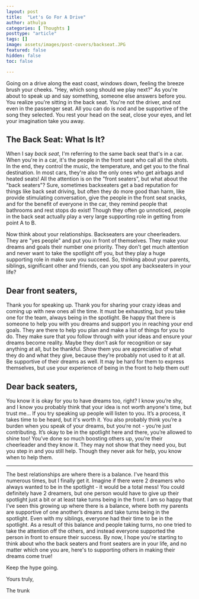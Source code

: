```yaml
---
layout: post
title:  "Let's Go For A Drive"
author: athulya
categories: [ Thoughts ]
posttype: "article"
tags: []
image: assets/images/post-covers/backseat.JPG
featured: false
hidden: false
toc: false

---
```


Going on a drive along the east coast, windows down, feeling the  breeze brush your cheeks. "Hey, which song should we play next?" As you're about to speak up and say something, someone else answers before you. You realize you're sitting in the back seat. You're not the driver, and not even in the passenger seat. All you can do is nod and be supportive of the song they selected. You rest your head on the seat, close your eyes, and let your imagination take you away.

## The Back Seat: What Is It?

When I say *back seat*, I'm referring to the same back seat that's in a car. When you're in a car, it's the people in the front seat who call all the shots. In the end, they control the music, the temperature, and get you to the final destination. In most cars, they're also the only ones who get airbags and heated seats! All the attention is on the "front seaters", but what about the "back seaters"? Sure, sometimes backseaters get a bad reputation for things like back seat driving, but often they do more good than harm, like provide stimulating conversation, give the people in the front seat snacks, and for the benefit of everyone in the car, they remind people that bathrooms and rest stops do exist! Though they often go unnoticed, people in the back seat actually play a very large supporting role in getting from point A to B.

Now think about your relationships. Backseaters are your cheerleaders. They are "yes people" and put you in front of themselves. They make your dreams and goals their number one priority. They don't get much attention and never want to take the spotlight off you, but they play a huge supporting role in make sure you succeed. So, thinking about your parents, siblings, significant other and friends, can you spot any backseaters in your life?

## Dear front seaters,

Thank you for speaking up. Thank you for sharing your crazy ideas and coming up with new ones all the time. It must be exhausting, but you take one for the team, always being in the spotlight. Be happy that there is someone to help you with you dreams and support you in reaching your end goals. They are there to help you plan and make a list of things for you to do. They make sure that you follow through with your ideas and ensure your dreams become reality. Maybe they don’t ask for recognition or say anything at all, but be thankful. Show them you are appreciative of what they do and what they give, because they’re probably not used to it at all. Be supportive of their dreams as well. It may be hard for them to express themselves, but use your experience of being in the front to help them out!

## Dear back seaters,

You know it is okay for you to have dreams too, right? I know you’re shy, and I know you probably think that your idea is not worth anyone's time, but trust me... If you try speaking up people will listen to you. It’s a process, it takes time to be heard, but it's worth it. You also probably think you’re a burden when you speak of your dreams, but you’re not - you’re just contributing. It’s okay to be in the spotlight here and there, you’re allowed to shine too! You’ve done so much boosting others up, you’re their cheerleader and they know it. They may not show that they need you, but you step in and you still help. Though they never ask for help, you know when to help them. 

------

The best relationships are where there is a balance. I've heard this numerous times, but I finally get it. Imagine if there were 2 dreamers who always wanted to be in the spotlight - it would be a total mess! You could definitely have 2 dreamers, but one person would have to give up their spotlight just a bit or at least take turns being in the front. I am so happy that I’ve seen this growing up where there is a balance, where both my parents are supportive of one another’s dreams and take turns being in the spotlight. Even with my siblings, everyone had their time to be in the spotlight. As a result of this balance and people taking turns, no one tried to take the attention off the others, and instead everyone supported the person in front to ensure their success. By now, I hope you're starting to think about who the back seaters and front seaters are in your life, and no matter which one you are, here's to supporting others in making their dreams come true!

Keep the hype going.

Yours truly,

The trunk